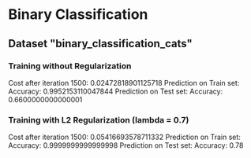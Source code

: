 

# Binary Classification

## Dataset "binary_classification_cats"

### Training without Regularization

Cost after iteration 1500: 0.02472818901125718
Prediction on Train set:
Accuracy: 0.9952153110047844
Prediction on Test set:
Accuracy: 0.6600000000000001

### Training with L2 Regularization (lambda = 0.7)

Cost after iteration 1500: 0.05416693578711332
Prediction on Train set:
Accuracy: 0.9999999999999998
Prediction on Test set:
Accuracy: 0.78
